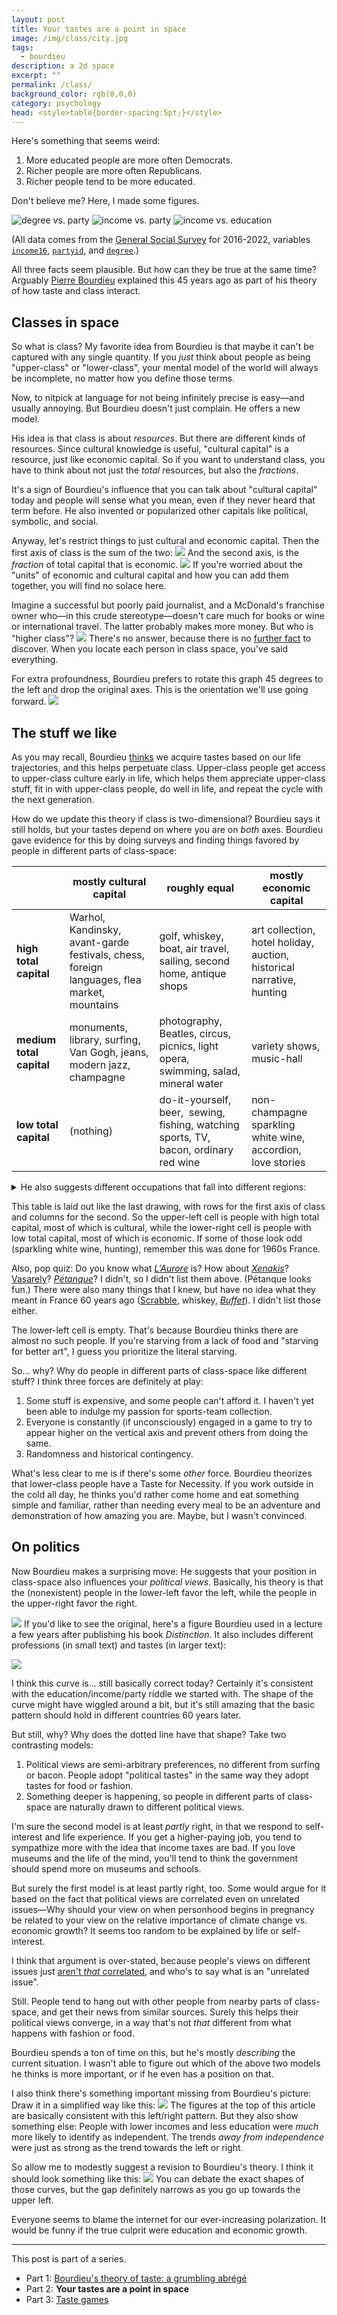 ```yaml
---
layout: post
title: Your tastes are a point in space
image: /img/class/city.jpg
tags:
  - bourdieu
description: a 2d space
excerpt: ""
permalink: /class/
background_color: rgb(0,0,0)
category: psychology
head: <style>table{border-spacing:5pt;}</style>
---
```


Here's something that seems weird:

1. More educated people are more often Democrats.
2. Richer people are more often Republicans.
3. Richer people tend to be more educated.

Don't believe me? Here, I made some figures.

![degree vs. party](/img/class/degree%20party.svg)
![income vs. party](/img/class/income%20party.svg) 
![income vs. education](/img/class/income%20education.svg)

(All data comes from the [General Social Survey](https://gss.norc.org/) for 2016-2022, variables [`income16`](https://gssdataexplorer.norc.org/variables/6167/vshow), [`partyid`](https://gssdataexplorer.norc.org/variables/141/vshow), and [`degree`](https://gssdataexplorer.norc.org/variables/59/vshow).)

All three facts seem plausible. But how can they be true at the same time? Arguably [Pierre Bourdieu](/bourdieu) explained this 45 years ago as part of his theory of how taste and class interact.

## Classes in space

So what is class? My favorite idea from Bourdieu is that maybe it can't be captured with any single quantity. If you *just* think about people as being "upper-class" or "lower-class", your mental model of the world will always be incomplete, no matter how you define those terms.

Now, to nitpick at language for not being infinitely precise is easy—and usually annoying. But Bourdieu doesn't just complain. He offers a new model.

His idea is that class is about *resources*. But there are different kinds of resources. Since cultural knowledge is useful, "cultural capital" is a resource, just like economic capital. So if you want to understand class, you have to think about not just the *total* resources, but also the *fractions*.

It's a sign of Bourdieu's influence that you can talk about "cultural capital" today and people will sense what you mean, even if they never heard that term before. He also invented or popularized other capitals like political, symbolic, and social.

Anyway, let's restrict things to just cultural and economic capital. Then the first axis of class is the sum of the two:
![](/img/class/drawings-0002.svg)
And the second axis, is the *fraction* of total capital that is economic.
![](/img/class/drawings-0003.svg)
If you're worried about the "units" of economic and cultural capital and how you can add them together, you will find no solace here.

Imagine a successful but poorly paid journalist, and a McDonald's franchise owner who—in this crude stereotype—doesn't care much for books or wine or international travel. The latter probably makes more money. But who is "higher class"? 
![](/img/class/drawings-0004.svg)
There's no answer, because there is no [further fact](/no-self/#no-further-fact) to discover. When you locate each person in class space, you've said everything.

For extra profoundness, Bourdieu prefers to rotate this graph 45 degrees to the left and drop the original axes. This is the orientation we'll use going forward.
![](/img/class/drawings-0005.svg)

## The stuff we like

As you may recall, Bourdieu [thinks](/bourdieu/) we acquire tastes based on our life trajectories, and this helps perpetuate class. Upper-class people get access to upper-class culture early in life, which helps them appreciate upper-class stuff, fit in with upper-class people, do well in life, and repeat the cycle with the next generation.

How do we update this theory if class is two-dimensional? Bourdieu says it still holds, but your tastes depend on where you are on *both* axes. Bourdieu gave evidence for this by doing surveys and finding things favored by people in different parts of class-space:

| |mostly cultural capital| roughly equal | mostly economic capital |
|-|-|-| - |
|**high total capital**|Warhol, Kandinsky, avant-garde festivals, chess, foreign languages, flea market, mountains|golf, whiskey, boat, air travel, sailing, second home, antique shops|art collection, hotel holiday, auction, historical narrative, hunting| 
|**medium total capital**|monuments, library, surfing, Van Gogh, jeans, modern jazz, champagne|photography, Beatles, circus, picnics, light opera, swimming, salad, mineral water|variety shows, music-hall| 
|**low total capital**|(nothing)|do-it-yourself, beer,  sewing, fishing, watching sports, TV, bacon, ordinary red wine|non-champagne sparkling white wine, accordion, love stories| 

<details markdown="1">
<summary>He also suggests different occupations that fall into different regions:</summary>

| |mostly cultural capital| mixed |  mostly economic capital |
|-|-|-| - |
|high total capital|secondary teachers, college teachers, artistic producers| professions, engineers, private-sector executives|industrialists, commercial employers|
|medium total capital|cultural intermediaries, primary teachers| social and medical services, craftsmen, junior executives, secretaries, technicians| small shopkeepers, craftsmen |
|low total capital|(no one)|office workers, foremen, farmers|farm labourers|

</details>

This table is laid out like the last drawing, with rows for the first axis of class and columns for the second. So the upper-left cell is people with high total capital, most of which is cultural, while the lower-right cell is people with low total capital, most of which is economic. If some of those look odd (sparkling white wine, hunting), remember this was done for 1960s France.

Also, pop quiz: Do you know what [*L'Aurore*](https://en.wikipedia.org/wiki/L'Aurore) is? How about [*Xenakis*](https://en.wikipedia.org/wiki/Iannis_Xenakis)? [Vasarely](https://en.wikipedia.org/wiki/Victor_Vasarely)? [*Pétanque*](https://en.wikipedia.org/wiki/P%C3%A9tanque)? I didn't, so I didn't list them above. (Pétanque looks fun.) There were also many things that I knew, but have no idea what they meant in France 60 years ago ([Scrabble](https://en.wikipedia.org/wiki/Scrabble), whiskey, [*Buffet*](https://en.wikipedia.org/wiki/Bernard_Buffet)). I didn't list those either.

The lower-left cell is empty. That's because Bourdieu thinks there are almost no such people. If you're starving from a lack of food and "starving for better art", I guess you prioritize the literal starving.

So... why? Why do people in different parts of class-space like different stuff? I think three forces are definitely at play:
1. Some stuff is expensive, and some people can't afford it. I haven't yet been able to indulge my passion for sports-team collection.
2. Everyone is constantly (if unconsciously) engaged in a game to try to appear higher on the vertical axis and prevent others from doing the same.
3. Randomness and historical contingency.

What's less clear to me is if there's some *other* force. Bourdieu theorizes that lower-class people have a Taste for Necessity. If you work outside in the cold all day, he thinks you'd rather come home and eat something simple and familiar, rather than needing every meal to be an adventure and demonstration of how amazing you are. Maybe, but I wasn't convinced.

## On politics

Now Bourdieu makes a surprising move: He suggests that your position in class-space also influences your *political views*. Basically, his theory is that the (nonexistent) people in the lower-left favor the left, while the people in the upper-right favor the right.

![](/img/class/drawings-0006.svg)
If you'd like to see the original, here's a figure Bourdieu used in a lecture a few years after publishing his book *Distinction*. It also includes different professions (in small text) and tastes (in larger text):

![](/img/class/social%20positions.jpg)

I think this curve is... still basically correct today? Certainly it's consistent with the education/income/party riddle we started with. The shape of the curve might have wiggled around a bit, but it's still amazing that the basic pattern should hold in different countries 60 years later.

But still, why? Why does the dotted line have that shape? Take two contrasting models:
1. Political views are semi-arbitrary preferences, no different from surfing or bacon. People adopt "political tastes" in the same way they adopt tastes for food or fashion.
2. Something deeper is happening, so people in different parts of class-space are naturally drawn to different political views. 

I'm sure the second model is at least *partly* right, in that we respond to self-interest and life experience. If you get a higher-paying job, you tend to sympathize more with the idea that income taxes are bad. If you love museums and the life of the mind, you'll tend to think the government should spend more on museums and schools.

But surely the first model is at least partly right, too. Some would argue for it based on the fact that political views are correlated even on unrelated issues—Why should your view on when personhood begins in pregnancy be related to your view on the relative importance of climate change vs. economic growth? It seems too random to be explained by life or self-interest.

I think that argument is over-stated, because people's views on different issues just [aren't *that* correlated](/polarization-sample-bias/), and who's to say what is an "unrelated issue".

Still. People tend to hang out with other people from nearby parts of class-space, and get their news from similar sources. Surely this helps their political views converge, in a way that's not *that* different from what happens with fashion or food.

Bourdieu spends a ton of time on this, but he's mostly *describing* the current situation. I wasn't able to figure out which of the above two models he thinks is more important, or if he even has a position on that.

I also think there's something important missing from Bourdieu's picture: Draw it in a simplified way like this:
![](/img/class/drawings-0007.svg)
The figures at the top of this article are basically consistent with this left/right pattern. But they also show something else: People with lower incomes and less education were *much* more likely to identify as independent. The trends *away from independence* were just as strong as the trend towards the left or right.

So allow me to modestly suggest a revision to Bourdieu's theory. I think it should look something like this:
![](/img/class/drawings-0008.svg)
You can debate the exact shapes of those curves, but the gap definitely narrows as you go up towards the upper left.

Everyone seems to blame the internet for our ever-increasing polarization. It would be funny if the true culprit were education and economic growth.

---

This post is part of a series.

* Part 1: [Bourdieu's theory of taste: a grumbling abrégé](/bourdieu/)
* Part 2: **Your tastes are a point in space**
* Part 3: [Taste games](/taste-games/)